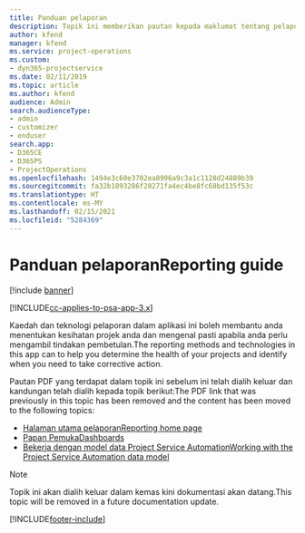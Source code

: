 ```yaml
---
title: Panduan pelaporan
description: Topik ini memberikan pautan kepada maklumat tentang pelaporan.
author: kfend
manager: kfend
ms.service: project-operations
ms.custom:
- dyn365-projectservice
ms.date: 02/11/2019
ms.topic: article
ms.author: kfend
audience: Admin
search.audienceType:
- admin
- customizer
- enduser
search.app:
- D365CE
- D365PS
- ProjectOperations
ms.openlocfilehash: 1494e3c60e3702ea8996a9c3a1c1128d24889b39
ms.sourcegitcommit: fa32b1893286f20271fa4ec4be8fc68bd135f53c
ms.translationtype: HT
ms.contentlocale: ms-MY
ms.lasthandoff: 02/15/2021
ms.locfileid: "5284369"
---
```

# <a name="reporting-guide"></a><span data-ttu-id="c4de2-103">Panduan pelaporan</span><span class="sxs-lookup"><span data-stu-id="c4de2-103">Reporting guide</span></span>

[!include [banner](../../includes/psa-now-project-operations.md)]

[!INCLUDE[cc-applies-to-psa-app-3.x](../../includes/cc-applies-to-psa-app-3x.md)]

<span data-ttu-id="c4de2-104">Kaedah dan teknologi pelaporan dalam aplikasi ini boleh membantu anda menentukan kesihatan projek anda dan mengenal pasti apabila anda perlu mengambil tindakan pembetulan.</span><span class="sxs-lookup"><span data-stu-id="c4de2-104">The reporting methods and technologies in this app can to help you determine the health of your projects and identify when you need to take corrective action.</span></span> 

<span data-ttu-id="c4de2-105">Pautan PDF yang terdapat dalam topik ini sebelum ini telah dialih keluar dan kandungan telah dialih kepada topik berikut:</span><span class="sxs-lookup"><span data-stu-id="c4de2-105">The PDF link that was previously in this topic has been removed and the content has been moved to the following topics:</span></span>

- [<span data-ttu-id="c4de2-106">Halaman utama pelaporan</span><span class="sxs-lookup"><span data-stu-id="c4de2-106">Reporting home page</span></span>](../reports-reporting-dynamics-365-project-service.md)
- [<span data-ttu-id="c4de2-107">Papan Pemuka</span><span class="sxs-lookup"><span data-stu-id="c4de2-107">Dashboards</span></span>](../reports-dashboards.md)
- [<span data-ttu-id="c4de2-108">Bekerja dengan model data Project Service Automation</span><span class="sxs-lookup"><span data-stu-id="c4de2-108">Working with the Project Service Automation data model</span></span>](../reports-working-project-service-data-model.md)

> [!NOTE]
> <span data-ttu-id="c4de2-109">Topik ini akan dialih keluar dalam kemas kini dokumentasi akan datang.</span><span class="sxs-lookup"><span data-stu-id="c4de2-109">This topic will be removed in a future documentation update.</span></span> 


[!INCLUDE[footer-include](../../includes/footer-banner.md)]